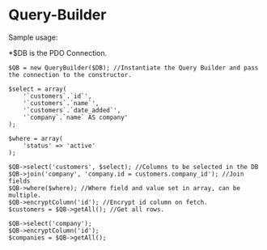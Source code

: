 # Query-Builder

Sample usage:

*$DB is the PDO Connection.

	$QB = new QueryBuilder($DB); //Instantiate the Query Builder and pass the connection to the constructor.

	$select = array(
		'`customers`.`id`',
		'`customers`.`name`',
		'`customers`.`date_added`',
		'`company`.`name` AS company'
	);

	$where = array(
		'status' => 'active'
	);

	$QB->select('customers', $select); //Columns to be selected in the DB
	$QB->join('company', 'company.id = customers.company_id'); //Join fields
	$QB->where($where); //Where field and value set in array, can be multiple.
	$QB->encryptColumn('id'); //Encrypt id column on fetch.
	$customers = $QB->getAll(); //Get all rows.

	$QB->select('company'); 
	$QB->encryptColumn('id');
	$companies = $QB->getAll();
